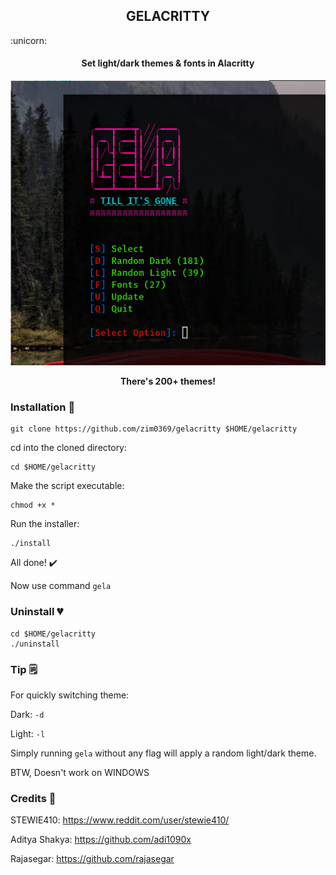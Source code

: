 <h2 align='center'>GELACRITTY</h1> :unicorn:
<h4 align='center'>Set light/dark themes & fonts in Alacritty</h1>

![PREVIEW](images/preview.png)

<p align='center'><strong>There's 200+ themes!</strong></p>

### Installation :arrow_down_small:

```
git clone https://github.com/zim0369/gelacritty $HOME/gelacritty
```
cd into the cloned directory:
```
cd $HOME/gelacritty
```
Make the script executable:
```
chmod +x *
```
Run the installer:
```
./install
```
All done! :heavy_check_mark:

Now use command `gela`

### Uninstall :broken_heart:
```
cd $HOME/gelacritty
./uninstall
```

### Tip :spiral_notepad:

For quickly switching theme:

Dark: `-d`

Light: `-l`

Simply running `gela` without any flag will apply a random light/dark theme.

BTW, Doesn't work on WINDOWS

### Credits :hugs:

STEWIE410: https://www.reddit.com/user/stewie410/ 

Aditya Shakya: https://github.com/adi1090x 

Rajasegar: https://github.com/rajasegar
